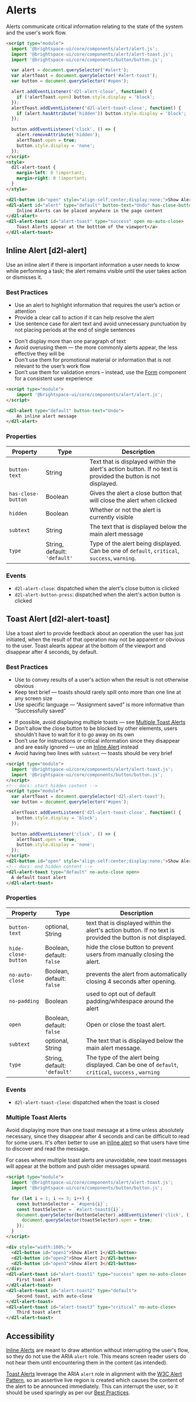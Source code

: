 # Alerts
Alerts communicate critical information relating to the state of the system and the user's work flow.

<!-- docs: demo autoSize:false align:start -->
```html
<script type="module">
  import '@brightspace-ui/core/components/alert/alert.js';
  import '@brightspace-ui/core/components/alert/alert-toast.js';
  import '@brightspace-ui/core/components/button/button.js';

  var alert = document.querySelector('#alert');
  var alertToast = document.querySelector('#alert-toast');
  var button = document.querySelector('#open');

  alert.addEventListener('d2l-alert-close', function() {
    if (!alertToast.open) button.style.display = 'block';
  });
  alertToast.addEventListener('d2l-alert-toast-close', function() {
    if (alert.hasAttribute('hidden')) button.style.display = 'block';
  });

  button.addEventListener('click', () => {
    alert.removeAttribute('hidden');
    alertToast.open = true;
    button.style.display = 'none';
  });
</script>
<style>
  d2l-alert-toast {
    margin-left: 0 !important;
    margin-right: 0 !important;
  }
</style>

<d2l-button id="open" style="align-self:center;display:none;">Show Alerts</d2l-button>
<d2l-alert id="alert" type="default" button-text="Undo" has-close-button>
	Inline Alerts can be placed anywhere in the page content
</d2l-alert>
<d2l-alert-toast id="alert-toast" type="success" open no-auto-close>
	Toast Alerts appear at the botttom of the viewport</a>
</d2l-alert-toast>
```

## Inline Alert [d2l-alert]

Use an inline alert if there is important information a user needs to know while performing a task; the alert remains visible until the user takes action or dismisses it.

### Best Practices

<!-- docs: start best practices -->
<!-- docs: start dos -->
* Use an alert to highlight information that requires the user’s action or attention
* Provide a clear call to action if it can help resolve the alert
* Use sentence case for alert text and avoid unnecessary punctuation by not placing periods at the end of single sentences
<!-- docs: end dos -->

<!-- docs: start donts -->
* Don't display more than one paragraph of text
* Avoid overusing them — the more commonly alerts appear, the less effective they will be
* Don't use them for promotional material or information that is not relevant to the user’s work flow
* Don’t use them for validation errors – instead, use the [Form](../../components/form) component for a consistent user experience
<!-- docs: end donts -->
<!-- docs: end best practices -->

<!-- docs: demo code properties name:d2l-alert sandboxTitle:'Inline Alert' autoSize:false  -->
```html
<script type="module">
	import '@brightspace-ui/core/components/alert/alert.js';
</script>

<d2l-alert type="default" button-text="Undo">
	An inline alert message
</d2l-alert>
```
<!-- docs: start hidden content -->
### Properties

| Property | Type | Description |
|---|---|---|
| `button-text` | String | Text that is displayed within the alert's action button. If no text is provided the button is not displayed. |
| `has-close-button` | Boolean |  Gives the alert a close button that will close the alert when clicked |
| `hidden` | Boolean | Whether or not the alert is currently visible |
| `subtext` | String | The text that is displayed below the main alert message |
| `type` | String, default: `'default'` | Type of the alert being displayed. Can be one of  `default`, `critical`, `success`, `warning`. |

### Events
* `d2l-alert-close`: dispatched when the alert's close button is clicked
* `d2l-alert-button-press`: dispatched when the alert's action button is clicked
<!-- docs: end hidden content -->

## Toast Alert [d2l-alert-toast]

Use a toast alert to provide feedback about an operation the user has just initiated, when the result of that operation may not be apparent or obvious to the user. Toast alearts appear at the bottom of the viewport and disappear after 4 seconds, by default.

### Best Practices
<!-- docs: start best practices -->
<!-- docs: start dos -->
* Use to convey results of a user's action when the result is not otherwise obvious
* Keep text brief — toasts should rarely spill onto more than one line at any screen size
* Use specific language — “Assignment saved” is more informative than “Successfully saved”
<!-- docs: end dos -->
<!-- docs: start donts -->
* If possible, avoid displaying multiple toasts — see [Multiple Toast Alerts](#multiple-toast-alerts)
* Don't allow the close button to be blocked by other elements, users shouldn't have to wait for it to go away on its own
* Don’t use for instructions or critical information since they disappear and are easily ignored — use an [Inline Alert](#d2l-alert) instead
* Avoid having two lines with `subtext` — toasts should be very brief
<!-- docs: end donts -->
<!-- docs: end best practices -->


<!-- docs: demo code properties name:d2l-alert-toast sandboxTitle:'Toast Alert' autoSize:false -->
```html
<script type="module">
  import '@brightspace-ui/core/components/alert/alert-toast.js';
  import '@brightspace-ui/core/components/button/button.js';
</script>
<!-- docs: start hidden content -->
<script type="module">
  var alertToast = document.querySelector('d2l-alert-toast');
  var button = document.querySelector('#open');

  alertToast.addEventListener('d2l-alert-toast-close', function() {
    button.style.display = 'block';
  });

  button.addEventListener('click', () => {
    alertToast.open = true;
    button.style.display = 'none';
  });
</script>
<d2l-button id="open" style="align-self:center;display:none;">Show Alert</d2l-button>
<!-- docs: end hidden content -->
<d2l-alert-toast type="default" no-auto-close open>
  A default toast alert
</d2l-alert-toast>
```

<!-- docs: start hidden content -->
### Properties
| Property | Type | Description |
|---|---|---|
|`button-text` | optional, String | text that is displayed within the alert's action button. If no text is provided the button is not displayed.|
|`hide-close-button`| Boolean, default: `false`  | hide the close button to prevent users from manually closing the alert.|
|`no-auto-close`| Boolean, default: `false` | prevents the alert from automatically closing 4 seconds after opening. |
|`no-padding`| Boolean | used to opt out of default padding/whitespace around the alert |
|`open`| Boolean, default: `false` |  Open or close the toast alert. |
|`subtext`| optional, String | The text that is displayed below the main alert message. |
|`type`| String, default: `'default'` | The type of the alert being displayed. Can be one of  `default`, `critical`, `success` , `warning` |

### Events
* `d2l-alert-toast-close`: dispatched when the toast is closed
<!-- docs: end hidden content -->

### Multiple Toast Alerts

Avoid displaying more than one toast message at a time unless absolutely necessary, since they disappear after 4 seconds and can be difficult to read for some users. It's often better to use an [inline alert](#d2l-alert) so that users have time to discover and read the message.

For cases where multiple toast alerts are unavoidable, new toast messages will appear at the bottom and push older messages upward.

<!-- docs: demo autoSize:false align:start size:large -->
```html
<script type="module">
  import '@brightspace-ui/core/components/alert/alert-toast.js';
  import '@brightspace-ui/core/components/button/button.js';

  for (let i = 1; i <= 3; i++) {
    const buttonSelector = `#open${i}`;
    const toastSelector = `#alert-toast${i}`;
    document.querySelector(buttonSelector).addEventListener('click', () => {
      document.querySelector(toastSelector).open = true;
    });
  }
</script>

<div style="width:100%;">
  <d2l-button id="open1">Show Alert 1</d2l-button>
  <d2l-button id="open2">Show Alert 2</d2l-button>
  <d2l-button id="open3">Show Alert 3</d2l-button>
</div>
<d2l-alert-toast id="alert-toast1" type="success" open no-auto-close>
	First toast alert
</d2l-alert-toast>
<d2l-alert-toast id="alert-toast2" type="default">
	Second toast, with auto-close
</d2l-alert-toast>
<d2l-alert-toast id="alert-toast3" type="critical" no-auto-close>
	Third toast alert
</d2l-alert-toast>
```

## Accessibility

[Inline Alerts](#d2l-alert) are meant to draw attention without interrupting the user's flow, so they do not use the ARIA `alert` role. This means screen reader users do not hear them until encountering them in the content (as intended).

[Toast Alerts](#d2l-alert-toast) leverage the ARIA `alert` role in alignment with the [W3C Alert Pattern](https://www.w3.org/WAI/ARIA/apg/patterns/alert/), so an assertive live region is created which causes the content of the alert to be announced immediately. This can interrupt the user, so it should be used sparingly as per our [Best Practices](#best-practices-1).
